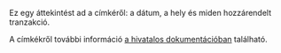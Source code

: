 Ez egy áttekintést ad a címkéről: a dátum, a hely és miden hozzárendelt tranzakció.

A címkékről további információ [a hivatalos dokumentációban](https://firefly-iii.readthedocs.io/en/latest/concepts/tags.html) található.